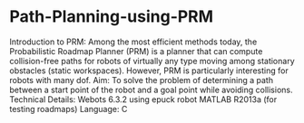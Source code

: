 # Path-Planning-using-PRM
Introduction to PRM:
  Among the most efficient methods today, the Probabilistic Roadmap Planner (PRM) is a planner that can compute collision-free paths for robots of virtually any type moving among stationary obstacles (static workspaces). However, PRM is particularly interesting for robots with many dof. 
Aim: 
   To solve the problem of determining a path between a start point of the robot and a goal point while avoiding collisions. 
Technical Details:
   Webots 6.3.2 using epuck robot
   MATLAB R2013a (for testing roadmaps) 
   Language: C
